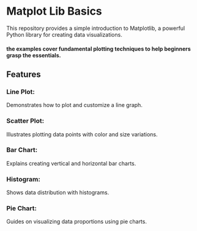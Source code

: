 # Matplot Lib Basics
 This repository provides a simple introduction to Matplotlib, a powerful Python library for creating data visualizations. <br>
#### the examples cover fundamental plotting techniques to help beginners grasp the essentials.

## Features<br>
### Line Plot: <br>
Demonstrates how to plot and customize a line graph.<br>
### Scatter Plot:<br>
Illustrates plotting data points with color and size variations.<br>
### Bar Chart: <br>
Explains creating vertical and horizontal bar charts.<br>
### Histogram:<br>
Shows data distribution with histograms.<br>
### Pie Chart: <br>
Guides on visualizing data proportions using pie charts.<br>
